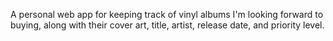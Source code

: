 A personal web app for keeping track of vinyl albums I'm looking forward to buying, along with their cover art, title, artist, release date, and priority level.
